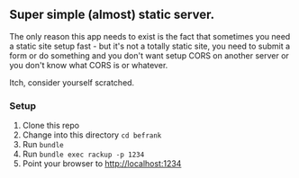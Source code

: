 ## Super simple (almost) static server.

The only reason this app needs to exist is the fact that sometimes you need a static site setup fast - 
but it's not a totally static site, you need to submit a form or do something and you don't want setup
CORS on another server or you don't know what CORS is or whatever.

Itch, consider yourself scratched.

### Setup
1. Clone this repo
1. Change into this directory `cd befrank`
1. Run `bundle`
1. Run `bundle exec rackup -p 1234`
1. Point your browser to [http://localhost:1234](http://localhost:1234)

